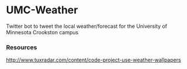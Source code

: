UMC-Weather
===========

Twitter bot to tweet the local weather/forecast for the University of Minnesota Crookston campus

### Resources
http://www.tuxradar.com/content/code-project-use-weather-wallpapers
